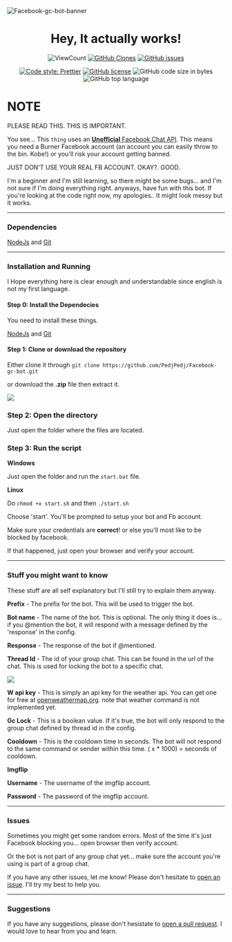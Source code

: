 <img alt="Facebook-gc-bot-banner" src="https://i.imgur.com/l25Mekd.png">

<h1 align="center"> Hey, It actually works! </h1>

<p align="center">
    <img alt="ViewCount" src="https://views.whatilearened.today/views/github/PedjPedj/Facebook-gc-bot-badge.svg">
    <a href="https://github.com/PedjPedj/Facebook-gc-bot"><img alt="GitHub Clones" src="https://img.shields.io/badge/dynamic/json?color=success&label=Clone&query=count&url=https://github.com/PedjPedj/Facebook-gc-bot/blob/main/clone.json?raw=True&logo=github"></a>
    <a href="https://github.com/PedjPedj/Facebook-gc-bot/issues"><img alt="GitHub issues" src="https://img.shields.io/github/issues/PedjPedj/Facebook-gc-bot"></a> 
</p>
<p align="center">
    <a href="https://github.com/prettier/prettier"><img alt="Code style: Prettier" src="https://img.shields.io/badge/code_style-prettier-ff69b4.svg?style=for-the-badge"></a>
    <a href="https://github.com/PedjPedj/Facebook-gc-bot/blob/main/LICENSE"><img alt="GitHub license" src="https://img.shields.io/github/license/PedjPedj/Facebook-gc-bot?style=for-the-badge"></a>
    <img alt="GitHub code size in bytes" src="https://img.shields.io/github/languages/code-size/pedjpedj/Facebook-gc-bot?style=for-the-badge">
    <img alt="GitHub top language" src="https://img.shields.io/github/languages/top/pedjpedj/Facebook-gc-bot?style=for-the-badge">
</p>

# NOTE

PLEASE READ THIS. THIS IS IMPORTANT.

You see... This `thing` uses an [**Unofficial** Facebook Chat API](https://github.com/Schmavery/facebook-chat-api). This means you need a Burner Facebook account (an account you can easily throw to the bin. Kobe!) or you'll risk your account getting banned.

JUST DON'T USE YOUR REAL FB ACCOUNT. OKAY?. GOOD.

I'm a beginner and I'm still learning, so there might be some bugs... and I'm not sure if I'm doing everything right. anyways, have fun with this bot. If you're looking at the code right now, my apologies.. It might look messy but it works.

---

### Dependencies

[NodeJs](https://nodejs.org/en/download/) and [Git](https://git-scm.com/downloads)

---

### Installation and Running

I Hope everything here is clear enough and understandable since english is not my first language.

#### Step 0: Install the Dependecies

You need to install these things.

[NodeJs](https://nodejs.org/en/download/) and [Git](https://git-scm.com/downloads)

#### Step 1: Clone or download the repository

Either clone it through `git clone https://github.com/PedjPedj/Facebook-gc-bot.git`

or download the **.zip** file then extract it.

<img src="https://i.imgur.com/lSZWsbG.png">

### Step 2: Open the directory

Just open the folder where the files are located.

### Step 3: Run the script

**Windows**

Just open the folder and run the `start.bat` file.

**Linux**

Do `chmod +x start.sh` and then `./start.sh`

Choose 'start'.
You'll be prompted to setup your bot and Fb account.

Make sure your credentials are **correct**! or else you'll most like to be blocked by facebook.

If that happened, just open your browser and verify your account.

---

### Stuff you might want to know

These stuff are all self explanatory but I'll still try to explain them anyway.

**Prefix** - The prefix for the bot. This will be used to trigger the bot.

**Bot name** - The name of the bot. This is optional. The only thing it does is... if you @mention the bot, it will respond with a message defined by the 'response' in the config.

**Response** - The response of the bot if @mentioned.

**Thread Id** - The id of your group chat. This can be found in the url of the chat. This is used for locking the bot to a specific chat.

<img src="https://i.imgur.com/BoPppJW.png">

**W api key** - This is simply an api key for the weather api. You can get one for free at [openweathermap.org](https://openweathermap.org/api). note that weather command is not implemented yet.

**Gc Lock** - This is a boolean value. If it's true, the bot will only respond to the group chat defined by thread id in the config.

**Cooldown** - This is the cooldown time in seconds. The bot will not respond to the same command or sender within this time. ( x \* 1000) = seconds of cooldown.

**Imgflip**

**Username** - The username of the imgflip account.

**Password** - The password of the imgflip account.

---

### Issues

Sometimes you might get some random errors. Most of the time it's just Facebook blocking you...
open browser then verify account.

Or the bot is not part of any group chat yet... make sure the account you're using is part of a group chat.

If you have any other issues, let me know! Please don't hesitate to [open an issue](https://github.com/PedjPedj/Facebook-gc-bot/issues). I'll try my best to help you.

---

### Suggestions

If you have any suggestions, please don't hesistate to [open a pull request](https://github.com/PedjPedj/Facebook-gc-bot/pulls). I would love to hear from you and learn.
